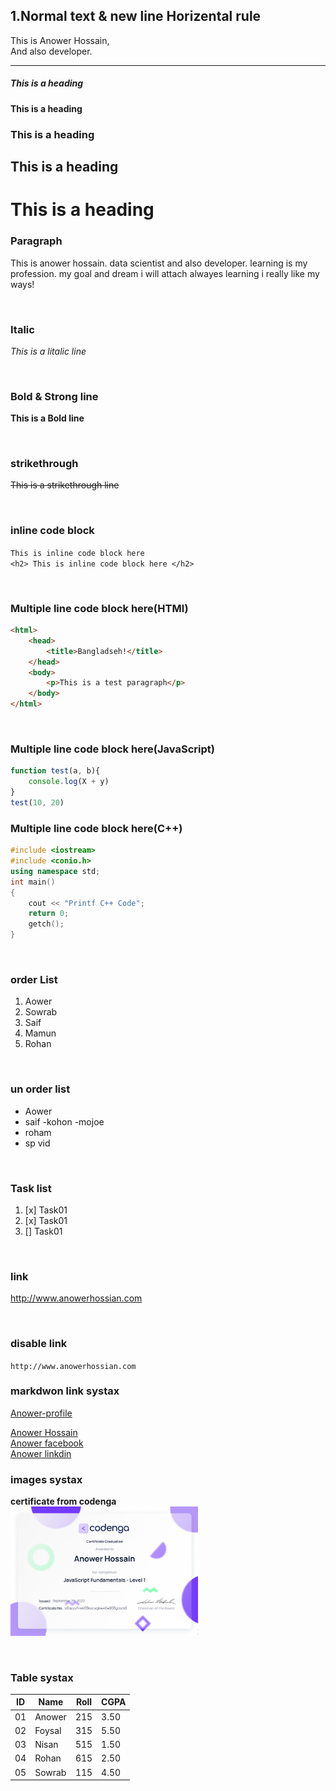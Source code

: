 <!-- Mark Down -->

## 1.Normal text & new line Horizental rule

This is Anower Hossain,  
And also developer.
___

##### This is a heading
#### This is a heading
### This is a heading
## This is a heading
# This is a heading


### Paragraph
<p>This is anower hossain. data scientist and also developer. learning is my profession. my goal and dream i will attach alwayes learning i really like my ways!</p>

<br>

### Italic
_This is a litalic line_

<br>

### Bold & Strong line
__This is a Bold line__


<br>

### strikethrough
~~This is a strikethrough line~~

<br>

### inline code block
`This is inline code block here`  
`<h2> This is inline code block here </h2>`


<br>

### Multiple line code block here(HTMl)
```html
<html>
    <head>
        <title>Bangladseh!</title>
    </head>
    <body>
        <p>This is a test paragraph</p>
    </body>
</html>
```

<br>

### Multiple line code block here(JavaScript)
```js
function test(a, b){
    console.log(X + y)
}
test(10, 20)
```

### Multiple line code block here(C++)
```c++
#include <iostream>
#include <conio.h>
using namespace std;
int main()
{
    cout << "Printf C++ Code";
    return 0;
    getch();
}
```

<br>

### order List
1. Aower
2. Sowrab
3. Saif
4. Mamun
5. Rohan


<br>

### un order list
- Aower
- saif
    -kohon
    -mojoe
- roham
- sp vid

<br>

### Task list
1. [x] Task01
2. [x] Task01
3. [] Task01

<br>

### link
http://www.anowerhossian.com

<br>

### disable link
`http://www.anowerhossian.com`


### markdwon link systax
<!-- [title](link) -->
[Anower-profile](http://www.anowerhossian.com)

<!-- Smart ways -->
[Anower Hossain][Anower-profile]  
[Anower facebook][Anower-facbook]  
[Anower linkdin][Anower-linkdin]


<!-- ALl link -->
[Anower-profile]:http://www.anowerhossian.com
[Anower-facbook]:http://www.facebook.com
[Anower-linkdin]:http://www.linkdin.com


### images systax
<!-- ![alt text](path) -->
<!-- ![Certificate](./images/cer.png) -->
__certificate from codenga__  
<img src="./images/cer.png" width="300" >


<br>

###  Table systax 
| ID    | Name    | Roll   | CGPA |
| ----- | ------- | -------| -----|
| 01    | Anower  | 215    | 3.50 |
| 02    | Foysal  | 315    | 5.50 |
| 03    | Nisan   | 515    | 1.50 |
| 04    | Rohan   | 615    | 2.50 |
| 05    | Sowrab  | 115    | 4.50 |











